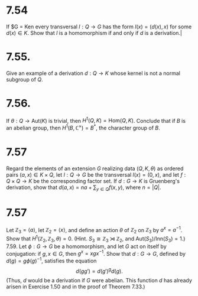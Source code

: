 
# 7.54
If $G = Ken every transversal $l: Q \to G$ has the form $l(x) = (d(x), x)$ for some $d(x) \in K$. Show that $l$ is a homomorphism if and only if $d$ is a derivation.|



# 7.55.
Give an example of a derivation $d: Q \to K$ whose kernel is not a normal subgroup of $Q$.



# 7.56.
 If $\theta: Q \to \text{Aut}(K)$ is trivial, then $H^1(Q, K) = \text{Hom}(Q, K)$. Conclude that if $B$ is an abelian group, then $H^1(B, \mathbb{C}^\times) = B^*$, the character group of $B$.



# 7.57
Regard the elements of an extension $G$ realizing data $(Q, K, \theta)$ as ordered pairs $(a, x) \in K \times Q$, let $l: Q \to G$ be the transversal $l(x) = (0, x)$, and let $f: Q \times Q \to K$ be the corresponding factor set. If $d: G \to K$ is Gruenberg's derivation, show that $d(a, x) = na + \sum_{y \in Q} f(x, y)$, where $n = |Q|$.


# 7.57
 Let $\mathbb{Z}_3 = \langle a \rangle$, let $\mathbb{Z}_2 = \langle x \rangle$, and define an action $\theta$ of $\mathbb{Z}_2$ on $\mathbb{Z}_3$ by $a^x = a^{-1}$. Show that $H^1(\mathbb{Z}_2, \mathbb{Z}_3, \theta) = 0$. (Hint. $S_3 \cong \mathbb{Z}_3 \rtimes \mathbb{Z}_2$, and $\text{Aut}(S_3)/\text{Inn}(S_3) = 1$.)
7.59. Let $\phi: G \to G$ be a homomorphism, and let $G$ act on itself by conjugation: if $g, x \in G$, then $g^x = xgx^{-1}$. Show that $d: G \to G$, defined by $d(g) = g \phi(g)^{-1}$, satisfies the equation
$$ d(gg') = d(g')^g d(g). $$
(Thus, $d$ would be a derivation if $G$ were abelian. This function $d$ has already arisen in Exercise 1.50 and in the proof of Theorem 7.33.)
